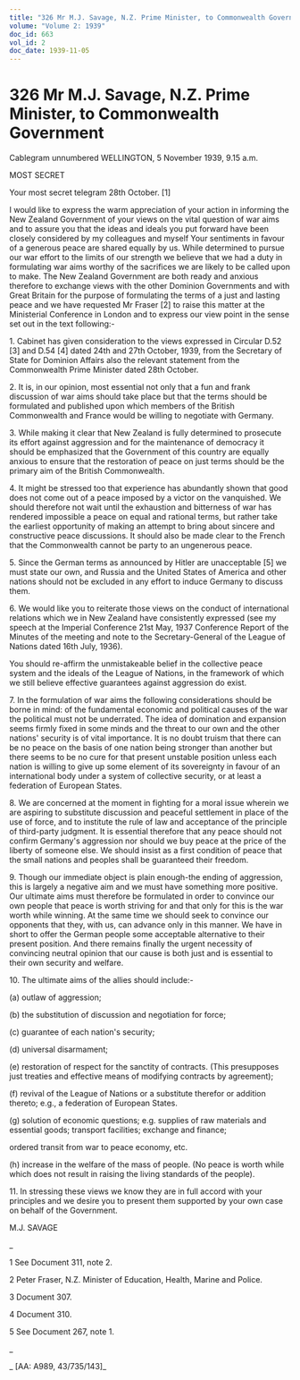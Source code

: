 ```yaml
---
title: "326 Mr M.J. Savage, N.Z. Prime Minister, to Commonwealth Government"
volume: "Volume 2: 1939"
doc_id: 663
vol_id: 2
doc_date: 1939-11-05
---
```


# 326 Mr M.J. Savage, N.Z. Prime Minister, to Commonwealth Government

Cablegram unnumbered WELLINGTON, 5 November 1939, 9.15 a.m.

MOST SECRET

Your most secret telegram 28th October. [1]

I would like to express the warm appreciation of your action in informing the New Zealand Government of your views on the vital question of war aims and to assure you that the ideas and ideals you put forward have been closely considered by my colleagues and myself Your sentiments in favour of a generous peace are shared equally by us. While determined to pursue our war effort to the limits of our strength we believe that we had a duty in formulating war aims worthy of the sacrifices we are likely to be called upon to make. The New Zealand Government are both ready and anxious therefore to exchange views with the other Dominion Governments and with Great Britain for the purpose of formulating the terms of a just and lasting peace and we have requested Mr Fraser [2] to raise this matter at the Ministerial Conference in London and to express our view point in the sense set out in the text following:-

1\. Cabinet has given consideration to the views expressed in Circular D.52 [3] and D.54 [4] dated 24th and 27th October, 1939, from the Secretary of State for Dominion Affairs also the relevant statement from the Commonwealth Prime Minister dated 28th October.

2\. It is, in our opinion, most essential not only that a fun and frank discussion of war aims should take place but that the terms should be formulated and published upon which members of the British Commonwealth and France would be willing to negotiate with Germany.

3\. While making it clear that New Zealand is fully determined to prosecute its effort against aggression and for the maintenance of democracy it should be emphasized that the Government of this country are equally anxious to ensure that the restoration of peace on just terms should be the primary aim of the British Commonwealth.

4\. It might be stressed too that experience has abundantly shown that good does not come out of a peace imposed by a victor on the vanquished. We should therefore not wait until the exhaustion and bitterness of war has rendered impossible a peace on equal and rational terms, but rather take the earliest opportunity of making an attempt to bring about sincere and constructive peace discussions. It should also be made clear to the French that the Commonwealth cannot be party to an ungenerous peace.

5\. Since the German terms as announced by Hitler are unacceptable [5] we must state our own, and Russia and the United States of America and other nations should not be excluded in any effort to induce Germany to discuss them.

6\. We would like you to reiterate those views on the conduct of international relations which we in New Zealand have consistently expressed (see my speech at the Imperial Conference 21st May, 1937 Conference Report of the Minutes of the meeting and note to the Secretary-General of the League of Nations dated 16th July, 1936).

You should re-affirm the unmistakeable belief in the collective peace system and the ideals of the League of Nations, in the framework of which we still believe effective guarantees against aggression do exist.

7\. In the formulation of war aims the following considerations should be borne in mind: of the fundamental economic and political causes of the war the political must not be underrated. The idea of domination and expansion seems firmly fixed in some minds and the threat to our own and the other nations' security is of vital importance. It is no doubt truism that there can be no peace on the basis of one nation being stronger than another but there seems to be no cure for that present unstable position unless each nation is willing to give up some element of its sovereignty in favour of an international body under a system of collective security, or at least a federation of European States.

8\. We are concerned at the moment in fighting for a moral issue wherein we are aspiring to substitute discussion and peaceful settlement in place of the use of force, and to institute the rule of law and acceptance of the principle of third-party judgment. It is essential therefore that any peace should not confirm Germany's aggression nor should we buy peace at the price of the liberty of someone else. We should insist as a first condition of peace that the small nations and peoples shall be guaranteed their freedom.

9\. Though our immediate object is plain enough-the ending of aggression, this is largely a negative aim and we must have something more positive. Our ultimate aims must therefore be formulated in order to convince our own people that peace is worth striving for and that only for this is the war worth while winning. At the same time we should seek to convince our opponents that they, with us, can advance only in this manner. We have in short to offer the German people some acceptable alternative to their present position. And there remains finally the urgent necessity of convincing neutral opinion that our cause is both just and is essential to their own security and welfare.

10\. The ultimate aims of the allies should include:-

(a) outlaw of aggression;

(b) the substitution of discussion and negotiation for force;

(c) guarantee of each nation's security;

(d) universal disarmament;

(e) restoration of respect for the sanctity of contracts. (This presupposes just treaties and effective means of modifying contracts by agreement);

(f) revival of the League of Nations or a substitute therefor or addition thereto; e.g., a federation of European States.

(g) solution of economic questions; e.g. supplies of raw materials and essential goods; transport facilities; exchange and finance;

ordered transit from war to peace economy, etc.

(h) increase in the welfare of the mass of people. (No peace is worth while which does not result in raising the living standards of the people).

11\. In stressing these views we know they are in full accord with your principles and we desire you to present them supported by your own case on behalf of the Government.

M.J. SAVAGE

_

1 See Document 311, note 2.

2 Peter Fraser, N.Z. Minister of Education, Health, Marine and Police.

3 Document 307.

4 Document 310.

5 See Document 267, note 1.

_

_ [AA: A989, 43/735/143]_
